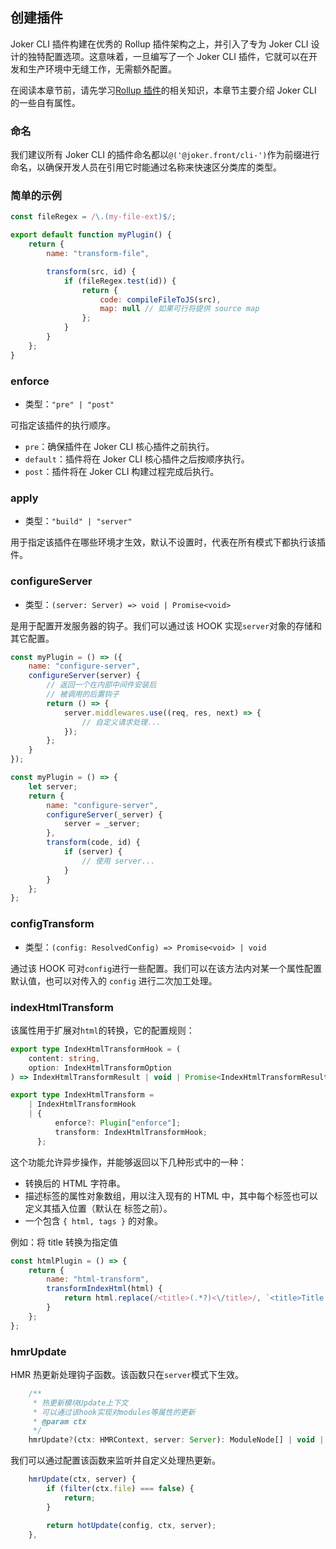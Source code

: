 ## 创建插件

Joker CLI 插件构建在优秀的 Rollup 插件架构之上，并引入了专为 Joker CLI 设计的独特配置选项。这意味着，一旦编写了一个 Joker CLI 插件，它就可以在开发和生产环境中无缝工作，无需额外配置。

在阅读本章节前，请先学习[Rollup 插件](https://rollupjs.org/plugin-development/#plugins-overview)的相关知识，本章节主要介绍 Joker CLI 的一些自有属性。

### 命名

我们建议所有 Joker CLI 的插件命名都以`@('@joker.front/cli-')`作为前缀进行命名，以确保开发人员在引用它时能通过名称来快速区分类库的类型。

### 简单的示例

```js
const fileRegex = /\.(my-file-ext)$/;

export default function myPlugin() {
    return {
        name: "transform-file",

        transform(src, id) {
            if (fileRegex.test(id)) {
                return {
                    code: compileFileToJS(src),
                    map: null // 如果可行将提供 source map
                };
            }
        }
    };
}
```

### enforce

-   类型：`"pre" | "post"`

可指定该插件的执行顺序。

-   `pre`：确保插件在 Joker CLI 核心插件之前执行。
-   `default`：插件将在 Joker CLI 核心插件之后按顺序执行。
-   `post`：插件将在 Joker CLI 构建过程完成后执行。

### apply

-   类型：`"build" | "server"`

用于指定该插件在哪些环境才生效，默认不设置时，代表在所有模式下都执行该插件。

### configureServer

-   类型：`(server: Server) => void | Promise<void>`

是用于配置开发服务器的钩子。我们可以通过该 HOOK 实现`server`对象的存储和其它配置。

```js
const myPlugin = () => ({
    name: "configure-server",
    configureServer(server) {
        // 返回一个在内部中间件安装后
        // 被调用的后置钩子
        return () => {
            server.middlewares.use((req, res, next) => {
                // 自定义请求处理...
            });
        };
    }
});

const myPlugin = () => {
    let server;
    return {
        name: "configure-server",
        configureServer(_server) {
            server = _server;
        },
        transform(code, id) {
            if (server) {
                // 使用 server...
            }
        }
    };
};
```

### configTransform

-   类型：`(config: ResolvedConfig) => Promise<void> | void`

通过该 HOOK 可对`config`进行一些配置。我们可以在该方法内对某一个属性配置默认值，也可以对传入的 `config` 进行二次加工处理。

### indexHtmlTransform

该属性用于扩展对`html`的转换，它的配置规则：

```ts
export type IndexHtmlTransformHook = (
    content: string,
    option: IndexHtmlTransformOption
) => IndexHtmlTransformResult | void | Promise<IndexHtmlTransformResult | void>;

export type IndexHtmlTransform =
    | IndexHtmlTransformHook
    | {
          enforce?: Plugin["enforce"];
          transform: IndexHtmlTransformHook;
      };
```

这个功能允许异步操作，并能够返回以下几种形式中的一种：

-   转换后的 HTML 字符串。
-   描述标签的属性对象数组，用以注入现有的 HTML 中，其中每个标签也可以定义其插入位置（默认在 <head> 标签之前）。
-   一个包含 `{ html, tags }` 的对象。

例如：将 title 转换为指定值

```js
const htmlPlugin = () => {
    return {
        name: "html-transform",
        transformIndexHtml(html) {
            return html.replace(/<title>(.*?)<\/title>/, `<title>Title replaced!</title>`);
        }
    };
};
```

### hmrUpdate

HMR 热更新处理钩子函数。该函数只在`server`模式下生效。

```ts
    /**
     * 热更新模块Update上下文
     * 可以通过该hook实现对modules等属性的更新
     * @param ctx
     */
    hmrUpdate?(ctx: HMRContext, server: Server): ModuleNode[] | void | Promise<ModuleNode[] | void>;
```

我们可以通过配置该函数来监听并自定义处理热更新。

```ts
    hmrUpdate(ctx, server) {
        if (filter(ctx.file) === false) {
            return;
        }

        return hotUpdate(config, ctx, server);
    },
```
